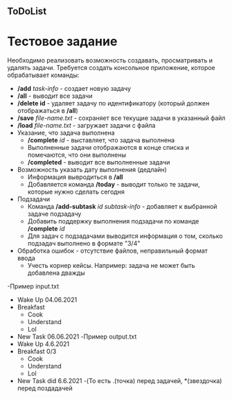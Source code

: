 ## ToDoList
# Тестовое задание

Необходимо реализовать возможность создавать, просматривать и удалять задачи. Требуется создать консольное приложение, которое обрабатывает команды:
- **/add** *task-info* - создает новую задачу
- **/all** - выводит все задачи
- **/delete id** - удаляет задачу по идентификатору (который должен отображаться в **/all**)
- **/save** *file-name.txt* - сохраняет все текущие задачи в указанный файл
- **/load** *file-name.txt* - загружает задачи с файла
- Указание, что задача выполнена
  - **/complete** *id* - выставляет, что задача выполнена
  - Выполненные задачи отображаются в конце списка и помечаются, что они выполнены
  - **/completed** - выводит все выполненные задачи
- Возможность указать дату выполнения (дедлайн)
  - Информация вывродиться в **/all**
  - Добавляется команда **/today** - выводит только те задачи, которые нужно сделать сегодня
- Подзадачи
  - Команда **/add-subtask** *id* *subtask-info* - добавляет к выбранной задаче подзадачу
  - Добавить поддержку выполнения подзадачи по команде **/complete** *id* 
  - Для задач с подзадачами выводится информация о том, сколько подзадач выполнено в формате "3/4"
- Обработка ошибок - отсутствие файлов, неправильный формат ввода
  - Учесть корнер кейсы. Например: задача не может быть добавлена дважды

-Пример input.txt
  + Wake Up 04.06.2021 
  + Breakfast  
	   * Cook 
	   * Understand
	   * Lol 
  + New Task 06.06.2021
-Пример output.txt 
  + Wake Up 4.6.2021 
  + Breakfast 0/3
	  * Cook 
	  * Understand 
	  * Lol 
 + New Task did 6.6.2021 
-(То есть .(точка) перед задачей, *(звездочка) перед поздадачей
